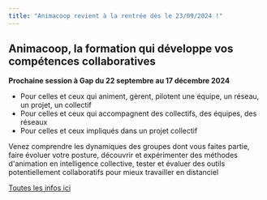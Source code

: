 ```yaml
---
title: "Animacoop revient à la rentrée dès le 23/09/2024 !"
---
```

## Animacoop, la formation  qui développe vos compétences collaboratives 
**Prochaine session à Gap du 22 septembre au 17 décembre 2024**
- Pour celles et ceux qui animent, gèrent, pilotent une équipe, un réseau, un projet, un collectif
- Pour celles et ceux qui accompagnent des collectifs, des équipes, des
réseaux
- Pour celles et ceux impliqués dans un projet collectif

Venez comprendre les dynamiques des groupes dont vous faites partie, faire évoluer votre posture, découvrir et expérimenter des méthodes d'animation en intelligence collective, tester et évaluer des outils potentiellement collaboratifs pour mieux travailler en distanciel

[Toutes les infos ici](https://centre-de-ressources.fr/formation-animacoop/)